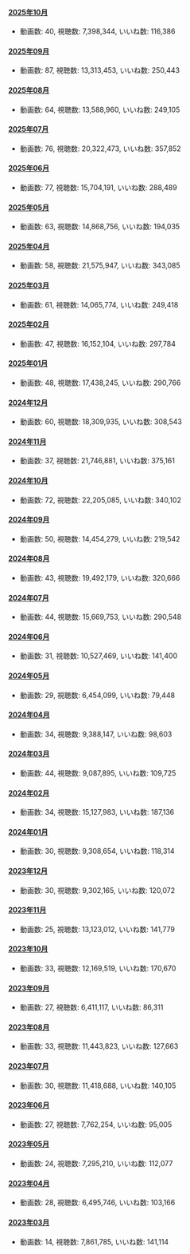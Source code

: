 #### [2025年10月](videos/202510 "wikilink")

-   動画数: 40, 視聴数: 7,398,344, いいね数: 116,386

#### [2025年09月](videos/202509 "wikilink")

-   動画数: 87, 視聴数: 13,313,453, いいね数: 250,443

#### [2025年08月](videos/202508 "wikilink")

-   動画数: 64, 視聴数: 13,588,960, いいね数: 249,105

#### [2025年07月](videos/202507 "wikilink")

-   動画数: 76, 視聴数: 20,322,473, いいね数: 357,852

#### [2025年06月](videos/202506 "wikilink")

-   動画数: 77, 視聴数: 15,704,191, いいね数: 288,489

#### [2025年05月](videos/202505 "wikilink")

-   動画数: 63, 視聴数: 14,868,756, いいね数: 194,035

#### [2025年04月](videos/202504 "wikilink")

-   動画数: 58, 視聴数: 21,575,947, いいね数: 343,085

#### [2025年03月](videos/202503 "wikilink")

-   動画数: 61, 視聴数: 14,065,774, いいね数: 249,418

#### [2025年02月](videos/202502 "wikilink")

-   動画数: 47, 視聴数: 16,152,104, いいね数: 297,784

#### [2025年01月](videos/202501 "wikilink")

-   動画数: 48, 視聴数: 17,438,245, いいね数: 290,766

#### [2024年12月](videos/202412 "wikilink")

-   動画数: 60, 視聴数: 18,309,935, いいね数: 308,543

#### [2024年11月](videos/202411 "wikilink")

-   動画数: 37, 視聴数: 21,746,881, いいね数: 375,161

#### [2024年10月](videos/202410 "wikilink")

-   動画数: 72, 視聴数: 22,205,085, いいね数: 340,102

#### [2024年09月](videos/202409 "wikilink")

-   動画数: 50, 視聴数: 14,454,279, いいね数: 219,542

#### [2024年08月](videos/202408 "wikilink")

-   動画数: 43, 視聴数: 19,492,179, いいね数: 320,666

#### [2024年07月](videos/202407 "wikilink")

-   動画数: 44, 視聴数: 15,669,753, いいね数: 290,548

#### [2024年06月](videos/202406 "wikilink")

-   動画数: 31, 視聴数: 10,527,469, いいね数: 141,400

#### [2024年05月](videos/202405 "wikilink")

-   動画数: 29, 視聴数: 6,454,099, いいね数: 79,448

#### [2024年04月](videos/202404 "wikilink")

-   動画数: 34, 視聴数: 9,388,147, いいね数: 98,603

#### [2024年03月](videos/202403 "wikilink")

-   動画数: 44, 視聴数: 9,087,895, いいね数: 109,725

#### [2024年02月](videos/202402 "wikilink")

-   動画数: 34, 視聴数: 15,127,983, いいね数: 187,136

#### [2024年01月](videos/202401 "wikilink")

-   動画数: 30, 視聴数: 9,308,654, いいね数: 118,314

#### [2023年12月](videos/202312 "wikilink")

-   動画数: 30, 視聴数: 9,302,165, いいね数: 120,072

#### [2023年11月](videos/202311 "wikilink")

-   動画数: 25, 視聴数: 13,123,012, いいね数: 141,779

#### [2023年10月](videos/202310 "wikilink")

-   動画数: 33, 視聴数: 12,169,519, いいね数: 170,670

#### [2023年09月](videos/202309 "wikilink")

-   動画数: 27, 視聴数: 6,411,117, いいね数: 86,311

#### [2023年08月](videos/202308 "wikilink")

-   動画数: 33, 視聴数: 11,443,823, いいね数: 127,663

#### [2023年07月](videos/202307 "wikilink")

-   動画数: 30, 視聴数: 11,418,688, いいね数: 140,105

#### [2023年06月](videos/202306 "wikilink")

-   動画数: 27, 視聴数: 7,762,254, いいね数: 95,005

#### [2023年05月](videos/202305 "wikilink")

-   動画数: 24, 視聴数: 7,295,210, いいね数: 112,077

#### [2023年04月](videos/202304 "wikilink")

-   動画数: 28, 視聴数: 6,495,746, いいね数: 103,166

#### [2023年03月](videos/202303 "wikilink")

-   動画数: 14, 視聴数: 7,861,785, いいね数: 141,114

